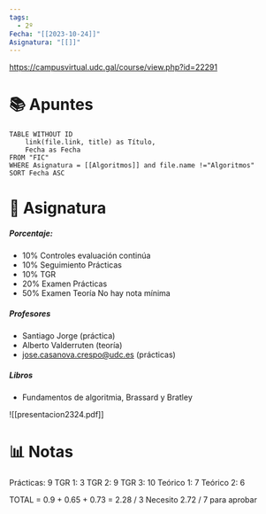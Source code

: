 ```yaml
---
tags:
  - 2º
Fecha: "[[2023-10-24]]"
Asignatura: "[[]]"
---
```

https://campusvirtual.udc.gal/course/view.php?id=22291


# 📚 Apuntes

```dataview
TABLE WITHOUT ID
	link(file.link, title) as Título,
	Fecha as Fecha
FROM "FIC"
WHERE Asignatura = [[Algoritmos]] and file.name !="Algoritmos"
SORT Fecha ASC
```

# 💾 Asignatura

##### Porcentaje:
* 10% Controles evaluación continúa
* 10% Seguimiento Prácticas 
* 10% TGR
* 20% Examen Prácticas
* 50% Examen Teoría
No hay nota mínima

##### Profesores
* Santiago Jorge (práctica)
* Alberto Valderruten (teoría)
* jose.casanova.crespo@udc.es (prácticas)
##### Libros
* Fundamentos de algoritmia, Brassard y Bratley

![[presentacion2324.pdf]]

# 📊 Notas

Prácticas: 9
TGR 1: 3
TGR 2: 9
TGR 3: 10
Teórico 1: 7
Teórico 2: 6

TOTAL = 0.9 + 0.65 + 0.73 = 2.28 / 3
Necesito 2.72 / 7 para aprobar

